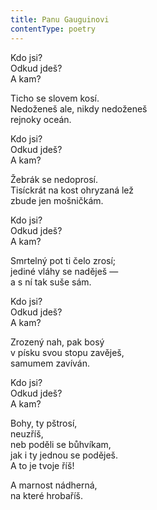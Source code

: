 ```yaml
---
title: Panu Gauguinovi
contentType: poetry
---
```


<section>

Kdo jsi?  
Odkud jdeš?  
A kam?

</section>

<section>

Ticho se slovem kosí.  
Nedoženeš ale, nikdy nedoženeš  
rejnoky oceán.

</section>

<section>

Kdo jsi?  
Odkud jdeš?  
A kam?

</section>

<section>

Žebrák se nedoprosí.  
Tisíckrát na kost ohryzaná lež  
zbude jen mošničkám.

</section>

<section>

Kdo jsi?  
Odkud jdeš?  
A kam?

</section>

<section>

Smrtelný pot ti čelo zrosí;  
jediné vláhy se naděješ —  
a s ní tak suše sám.

</section>

<section>

Kdo jsi?  
Odkud jdeš?  
A kam?

</section>

<section>

Zrozený nah, pak bosý  
v písku svou stopu zavěješ,  
samumem zavíván.

</section>

<section>

Kdo jsi?  
Odkud jdeš?  
A kam?

</section>

<section>

Bohy, ty pštrosí,  
neuzříš,  
neb poděli se bůhvíkam,  
jak i ty jednou se poděješ.  
A to je tvoje říš!

</section>

<section>

A marnost nádherná,  
na které hrobaříš.

</section>

